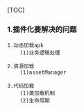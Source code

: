 [TOC]

### 1.插件化要解决的问题

```
1.动态加载apk
	(1)业务逻辑处理
	
2.资源加载
	(1)assetManager
	
3.代码加载
	(1)类加载机制
	(2)生命周期
	
	
```

